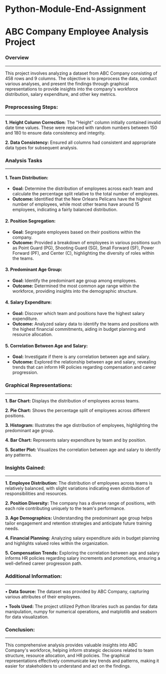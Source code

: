 # Python-Module-End-Assignment
# ABC Company Employee Analysis Project

### Overview
____
This project involves analyzing a dataset from ABC Company consisting of 458 rows and 9 columns. The objective is to preprocess the data, conduct various analyses, and present the findings through graphical representations to provide insights into the company's workforce distribution, salary expenditure, and other key metrics.

### Preprocessing Steps:
___
**1.	Height Column Correction:** The "Height" column initially contained invalid date time values. These were replaced with random numbers between 150 and 180 to ensure data consistency and integrity.

**2.	Data Consistency:** Ensured all columns had consistent and appropriate data types for subsequent analysis.

### Analysis Tasks
___
#### 1.	Team Distribution:
*	**Goal:** Determine the distribution of employees across each team and calculate the percentage split relative to the total number of employees.
*	**Outcome:** Identified that the New Orleans Pelicans have the highest number of employees, while most other teams have around 15 employees, indicating a fairly balanced distribution.

#### 2.	Position Segregation:
*	**Goal:** Segregate employees based on their positions within the company.
*	**Outcome:** Provided a breakdown of employees in various positions such as Point Guard (PG), Shooting Guard (SG), Small Forward (SF), Power Forward (PF), and Center (C), highlighting the diversity of roles within the teams.

#### 3.	Predominant Age Group:
*	**Goal:** Identify the predominant age group among employees.
*	**Outcome:** Determined the most common age range within the workforce, providing insights into the demographic structure.

#### 4.	Salary Expenditure:
*	**Goal:** Discover which team and positions have the highest salary expenditure.
*	**Outcome:** Analyzed salary data to identify the teams and positions with the highest financial commitments, aiding in budget planning and resource allocation.

#### 5.	Correlation Between Age and Salary:
*	**Goal:** Investigate if there is any correlation between age and salary.
*	**Outcome:** Explored the relationship between age and salary, revealing trends that can inform HR policies regarding compensation and career progression.

### Graphical Representations:
___
**1.	Bar Chart:** Displays the distribution of employees across teams.

**2.	Pie Chart:** Shows the percentage split of employees across different positions.

**3.	Histogram:** Illustrates the age distribution of employees, highlighting the predominant age group.

**4.	Bar Chart:** Represents salary expenditure by team and by position.

**5.	Scatter Plot:** Visualizes the correlation between age and salary to identify any patterns.

### Insights Gained:
____
**1.	Employee Distribution:** The distribution of employees across teams is relatively balanced, with slight variations indicating even distribution of responsibilities and resources.

**2.	Position Diversity:** The company has a diverse range of positions, with each role contributing uniquely to the team's performance.

**3.	Age Demographics:** Understanding the predominant age group helps tailor engagement and retention strategies and anticipate future training needs.

**4.	Financial Planning:** Analyzing salary expenditure aids in budget planning and highlights valued roles within the organization.

**5.	Compensation Trends:** Exploring the correlation between age and salary informs HR policies regarding salary increments and promotions, ensuring a well-defined career progression path.

### Additional Information:
___
•	**Data Source:** The dataset was provided by ABC Company, capturing various attributes of their employees.

•	**Tools Used:** The project utilized Python libraries such as pandas for data manipulation, numpy for numerical operations, and matplotlib and seaborn for data visualization. 

### Conclusion:
___
This comprehensive analysis provides valuable insights into ABC Company's workforce, helping inform strategic decisions related to team structure, resource allocation, and HR policies. The graphical representations effectively communicate key trends and patterns, making it easier for stakeholders to understand and act on the findings.
